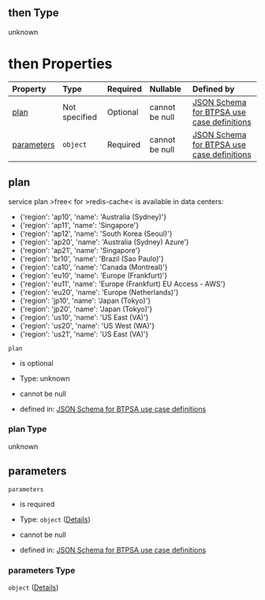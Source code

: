 ## then Type

unknown

# then Properties

| Property                  | Type          | Required | Nullable       | Defined by                                                                                                                                                                                                                                                                                            |
| :------------------------ | :------------ | :------- | :------------- | :---------------------------------------------------------------------------------------------------------------------------------------------------------------------------------------------------------------------------------------------------------------------------------------------------- |
| [plan](#plan)             | Not specified | Optional | cannot be null | [JSON Schema for BTPSA use case definitions](btpsa-usecase-properties-services-items-allof-1-then-allof-100-then-allof-0-then-properties-plan.md "undefined#/properties/services/items/allOf/1/then/allOf/100/then/allOf/0/then/properties/plan")                                                     |
| [parameters](#parameters) | `object`      | Required | cannot be null | [JSON Schema for BTPSA use case definitions](btpsa-usecase-properties-services-items-allof-1-then-allof-100-then-allof-0-then-properties-parameters.md "http://example.com/schemas/redis-free-create.json#/properties/services/items/allOf/1/then/allOf/100/then/allOf/0/then/properties/parameters") |

## plan

service plan >free< for >redis-cache< is available in data centers:

*   {'region': 'ap10', 'name': 'Australia (Sydney)'}
*   {'region': 'ap11', 'name': 'Singapore'}
*   {'region': 'ap12', 'name': 'South Korea (Seoul)'}
*   {'region': 'ap20', 'name': 'Australia (Sydney) Azure'}
*   {'region': 'ap21', 'name': 'Singapore'}
*   {'region': 'br10', 'name': 'Brazil (Sao Paulo)'}
*   {'region': 'ca10', 'name': 'Canada (Montreal)'}
*   {'region': 'eu10', 'name': 'Europe (Frankfurt)'}
*   {'region': 'eu11', 'name': 'Europe (Frankfurt) EU Access - AWS'}
*   {'region': 'eu20', 'name': 'Europe (Netherlands)'}
*   {'region': 'jp10', 'name': 'Japan (Tokyo)'}
*   {'region': 'jp20', 'name': 'Japan (Tokyo)'}
*   {'region': 'us10', 'name': 'US East (VA)'}
*   {'region': 'us20', 'name': 'US West (WA)'}
*   {'region': 'us21', 'name': 'US East (VA)'}

`plan`

*   is optional

*   Type: unknown

*   cannot be null

*   defined in: [JSON Schema for BTPSA use case definitions](btpsa-usecase-properties-services-items-allof-1-then-allof-100-then-allof-0-then-properties-plan.md "undefined#/properties/services/items/allOf/1/then/allOf/100/then/allOf/0/then/properties/plan")

### plan Type

unknown

## parameters



`parameters`

*   is required

*   Type: `object` ([Details](btpsa-usecase-properties-services-items-allof-1-then-allof-100-then-allof-0-then-properties-parameters.md))

*   cannot be null

*   defined in: [JSON Schema for BTPSA use case definitions](btpsa-usecase-properties-services-items-allof-1-then-allof-100-then-allof-0-then-properties-parameters.md "http://example.com/schemas/redis-free-create.json#/properties/services/items/allOf/1/then/allOf/100/then/allOf/0/then/properties/parameters")

### parameters Type

`object` ([Details](btpsa-usecase-properties-services-items-allof-1-then-allof-100-then-allof-0-then-properties-parameters.md))
